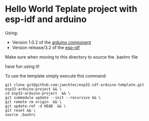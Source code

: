 # Hello World Teplate project with esp-idf and arduino

Using:
- Version 1.0.2 of the [arduino component](https://github.com/espressif/arduino-esp32) 
- Version release/3.2 of the [esp-idf](https://github.com/espressif/esp-idf)

Make sure when moving to this directory to source the .bashrc file

have fun using it!

To use the template simply execute this command:

```
git clone git@github.com:jaecktec/esp32-idf-arduino-template.git esp32-arduino-project && \
cd esp32-arduino-project  && \
git submodule update --init --recursive && \
git remote rm origin  && \
git update-ref -d HEAD  && \
git reset && \
source .bashrc
```
